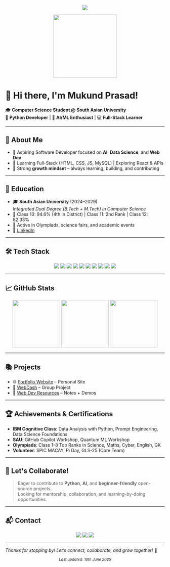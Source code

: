 <p align="center">
  <img src="https://readme-typing-svg.demolab.com/?lines=Hey+there!+I'm+Mukund+Prasad;Aspiring+Software+Engineer;Python+%7C+AI+%7C+Web+Dev+Enthusiast;&center=true&width=500&height=45&color=F7F7F7&vCenter=true&pause=1000&size=22" />
</p>

<div align="center">
  <img src="https://octodex.github.com/images/welcometocat.png" width="200"/>
</div>

# 👋 Hi there, I'm Mukund Prasad!

🎓 **Computer Science Student @ South Asian University**  
🐍 **Python Developer** | 🤖 **AI/ML Enthusiast** | 💻 **Full-Stack Learner**

---

## 🚀 About Me

- 🎯 Aspiring Software Developer focused on **AI**, **Data Science**, and **Web Dev**
- 🔧 Learning Full-Stack (HTML, CSS, JS, MySQL) | Exploring React & APIs
- 🌱 Strong **growth mindset** – always learning, building, and contributing

---

## 🏫 Education

- 🎓 **South Asian University** (2024–2029)  
  *Integrated Dual Degree (B.Tech + M.Tech) in Computer Science*  
- 🏅 Class 10: 94.6% (4th in District) | Class 11: 2nd Rank | Class 12: 82.33%  
- 🌟 Active in Olympiads, science fairs, and academic events  
- 🔗 [LinkedIn](https://www.linkedin.com/in/mukund-prasad/)

---

## 🛠️ Tech Stack

<p align="center">
  <img src="https://img.shields.io/badge/Python-black?style=for-the-badge&logo=python&logoColor=white"/>
  <img src="https://img.shields.io/badge/C-black?style=for-the-badge&logo=c&logoColor=white"/>
  <img src="https://img.shields.io/badge/Java-black?style=for-the-badge&logo=java&logoColor=white"/>
  <img src="https://img.shields.io/badge/HTML5-black?style=for-the-badge&logo=html5&logoColor=white"/>
  <img src="https://img.shields.io/badge/CSS3-black?style=for-the-badge&logo=css3&logoColor=white"/>
  <img src="https://img.shields.io/badge/JavaScript-black?style=for-the-badge&logo=javascript&logoColor=white"/>
  <img src="https://img.shields.io/badge/MySQL-black?style=for-the-badge&logo=mysql&logoColor=white"/>
  <img src="https://img.shields.io/badge/GitHub-black?style=for-the-badge&logo=github&logoColor=white"/>
  <img src="https://img.shields.io/badge/Jupyter-black?style=for-the-badge&logo=jupyter&logoColor=white"/>
  <img src="https://img.shields.io/badge/VSCode-black?style=for-the-badge&logo=visualstudiocode&logoColor=white"/>
</p>

---

## 📈 GitHub Stats

<p align="center">
  <img src="https://github-readme-stats.vercel.app/api?username=mukundxplore&show_icons=true&theme=dark" height="150"/>
  <img src="https://github-readme-streak-stats.herokuapp.com/?user=mukundxplore&theme=dark" height="150"/>
  <img src="https://github-readme-stats.vercel.app/api/top-langs/?username=mukundxplore&layout=compact&theme=dark" height="150"/>
</p>

---

## 📚 Projects

- 🌐 [Portfolio Website](https://github.com/MukundXplore/portfolio) – Personal Site  
- 🧩 [WebDash](https://github.com/Neo-Athelios/WebDash) – Group Project  
- 📁 [Web Dev Resources](https://github.com/MukundXplore/Web-Development) – Notes + Demos  

---

## 🏆 Achievements & Certifications

- **IBM Cognitive Class**: Data Analysis with Python, Prompt Engineering, Data Science Foundations  
- **SAU**: GitHub Copilot Workshop, Quantum ML Workshop  
- **Olympiads**: Class 1–8 Top Ranks in Science, Maths, Cyber, English, GK  
- **Volunteer**: SPIC MACAY, Pi Day, GLS-25 (Core Team)

---

## 🤝 Let's Collaborate!

> Eager to contribute to **Python**, **AI**, and **beginner-friendly** open-source projects.  
> Looking for mentorship, collaboration, and learning-by-doing opportunities.

---

## 📬 Contact

<p align="center">
  <a href="https://www.linkedin.com/in/mukund-prasad/" target="_blank">
    <img src="https://img.shields.io/badge/LinkedIn-black?style=for-the-badge&logo=linkedin&logoColor=white" />
  </a>
  <a href="mailto:mukundprasad2005@gmail.com" target="_blank">
    <img src="https://img.shields.io/badge/Gmail-black?style=for-the-badge&logo=gmail&logoColor=white" />
  </a>
  <a href="https://mukundxplore.github.io/profile/contact.html" target="_blank">
    <img src="https://img.shields.io/badge/Contact%20Form-black?style=for-the-badge&logo=formspree&logoColor=white" />
  </a>
</p>

---
_Thanks for stopping by! Let’s connect, collaborate, and grow together!_ 🚀

<p align="center"><sub><i>Last updated: 10th June 2025</i></sub></p>
